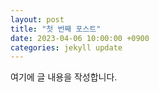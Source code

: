 ```yaml
---
layout: post
title: "첫 번째 포스트"
date: 2023-04-06 10:00:00 +0900
categories: jekyll update
---
```


여기에 글 내용을 작성합니다.
